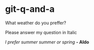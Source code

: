 # git-q-and-a

What weather do you preffer? 

Please answer my question in Italic

*I prefer summer summer or spring* **- Aldo**
